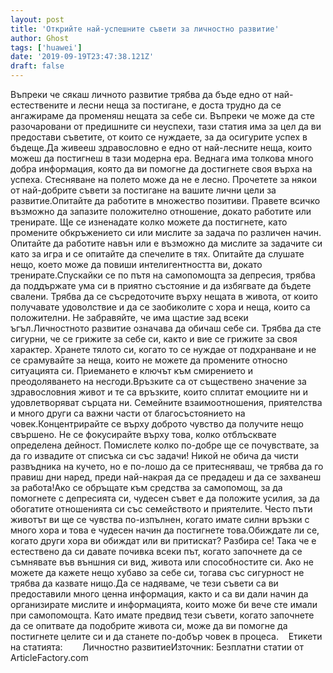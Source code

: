 ```yaml
---
layout: post
title: 'Открийте най-успешните съвети за личностно развитие'
author: Ghost
tags: ['huawei']
date: '2019-09-19T23:47:38.121Z'
draft: false
---
```


Въпреки че сякаш личното развитие трябва да бъде едно от най-естествените и лесни неща за постигане, е доста трудно да се ангажираме да променяш нещата за себе си. Въпреки че може да сте разочаровани от предишните си неуспехи, тази статия има за цел да ви предостави съветите, от които се нуждаете, за да осигурите успех в бъдеще.Да живееш здравословно е едно от най-лесните неща, които можеш да постигнеш в тази модерна ера. Веднага има толкова много добра информация, която да ви помогне да достигнете своя върха на успеха. Стесняване на полето може да не е лесно. Прочетете за някои от най-добрите съвети за постигане на вашите лични цели за развитие.Опитайте да работите в множество позитиви. Правете всичко възможно да запазите положително отношение, докато работите или тренирате. Ще се изненадате колко можете да постигнете, като промените обкръжението си или мислите за задача по различен начин. Опитайте да работите навън или е възможно да мислите за задачите си като за игра и се опитайте да спечелите в тях. Опитайте да слушате нещо, което може да повиши интелигентността ви, докато тренирате.Спускайки се по пътя на самопомощта за депресия, трябва да поддържате ума си в приятно състояние и да избягвате да бъдете свалени. Трябва да се съсредоточите върху нещата в живота, от които получавате удоволствие и да се заобиколите с хора и неща, които са положителни. Не забравяйте, че има щастие зад всеки ъгъл.Личностното развитие означава да обичаш себе си. Трябва да сте сигурни, че се грижите за себе си, както и вие се грижите за своя характер. Хранете тялото си, когато то се нуждае от подхранване и не се срамувайте за неща, които не можете да промените относно ситуацията си. Приемането е ключът към смирението и преодоляването на несгоди.Връзките са от съществено значение за здравословния живот и те са връзките, които сплитат емоциите ни и удовлетворяват сърцата ни. Семейните взаимоотношения, приятелства и много други са важни части от благосъстоянието на човек.Концентрирайте се върху доброто чувство да получите нещо свършено. Не се фокусирайте върху това, колко отблъсквате определена дейност. Помислете колко по-добре ще се почувствате, за да го извадите от списъка си със задачи! Никой не обича да чисти развъдника на кучето, но е по-лошо да се притесняваш, че трябва да го правиш дни наред, преди най-накрая да се предадеш и да се захванеш за работа!Ако се обръщате към средства за самопомощ, за да помогнете с депресията си, чудесен съвет е да положите усилия, за да обогатите отношенията си със семейството и приятелите. Често пъти животът ви ще се чувства по-изпълнен, когато имате силни връзки с много хора и това е чудесен начин да постигнете това.Обиждате ли се, когато други хора ви обиждат или ви притискат? Разбира се! Така че е естествено да си давате почивка всеки път, когато започнете да се съмнявате във външния си вид, живота или способностите си. Ако не можете да кажете нещо хубаво за себе си, тогава със сигурност не трябва да казвате нищо.Да се ​​надяваме, че тези съвети са ви предоставили много ценна информация, както и са ви дали начин да организирате мислите и информацията, които може би вече сте имали при самопомощта. Като имате предвид тези съвети, когато започнете да се опитвате да подобрите живота си, може да ви помогне да постигнете целите си и да станете по-добър човек в процеса.    Етикети на статията:        Личностно развитиеИзточник: Безплатни статии от ArticleFactory.com
